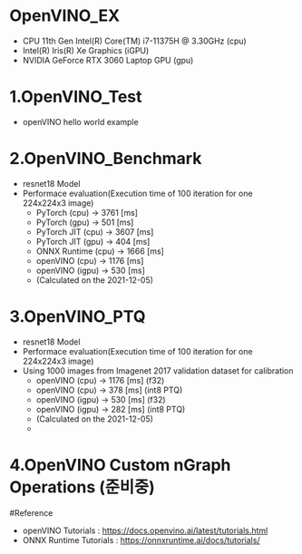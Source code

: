 # OpenVINO_EX
- CPU 11th Gen Intel(R) Core(TM) i7-11375H @ 3.30GHz (cpu)
- Intel(R) Iris(R) Xe Graphics (iGPU)
- NVIDIA GeForce RTX 3060 Laptop GPU (gpu)


# 1.OpenVINO_Test
- openVINO hello world example


# 2.OpenVINO_Benchmark 
- resnet18 Model
- Performace evaluation(Execution time of 100 iteration for one 224x224x3 image)
  - PyTorch (cpu) -> 3761 [ms]
  - PyTorch (gpu) -> 501 [ms]
  * PyTorch JIT (cpu) -> 3607 [ms]
  * PyTorch JIT (gpu) -> 404 [ms]
  * ONNX Runtime (cpu) -> 1666 [ms]
  * openVINO (cpu) -> 1176 [ms]
  * openVINO (igpu) -> 530 [ms]
  - (Calculated on the 2021-12-05)

# 3.OpenVINO_PTQ
- resnet18 Model
- Performace evaluation(Execution time of 100 iteration for one 224x224x3 image)
- Using 1000 images from Imagenet 2017 validation dataset for calibration
  - openVINO (cpu) -> 1176 [ms] (f32)
  - openVINO (cpu) -> 378 [ms] (int8 PTQ)
  - openVINO (igpu) -> 530 [ms] (f32)
  - openVINO (igpu) -> 282 [ms] (int8 PTQ)
  - (Calculated on the 2021-12-05)
  - 
# 4.OpenVINO Custom nGraph Operations (준비중)


#Reference
- openVINO Tutorials : <https://docs.openvino.ai/latest/tutorials.html>
- ONNX Runtime Tutorials : <https://onnxruntime.ai/docs/tutorials/>